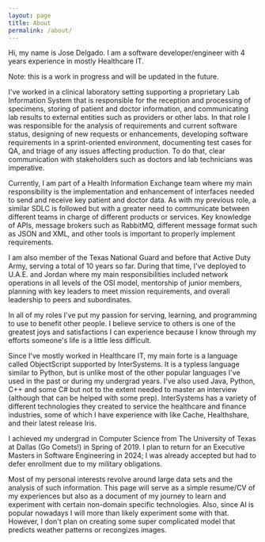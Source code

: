 ```yaml
---
layout: page
title: About
permalink: /about/
---
```


Hi, my name is Jose Delgado. I am a software developer/engineer with 4 years experience in mostly Healthcare IT.

Note: this is a work in progress and will be updated in the future.

I've worked in a clinical laboratory setting supporting a proprietary Lab Information System that is responsible for the reception and processing of specimens, storing of patient and doctor information, and communicating lab results to external entities such as providers or other labs. In that role I was responsible for the analysis of requirements and current software status, designing of new requests or enhancements, developing software requirements in a sprint-oriented environment, documenting test cases for QA, and triage of any issues affecting production. To do that, clear communication with stakeholders such as doctors and lab technicians was imperative.

Currently, I am part of a Health Information Exchange team where my main responsibility is the implementation and enhancement of interfaces needed to send and receive key patient and doctor data. As with my previous role, a similar SDLC is followed but with a greater need to communicate between different teams in charge of different products or services. Key knowledge of APIs, message brokers such as RabbitMQ, different message format such as JSON and XML, and other tools is important to properly implement requirements. 

I am also member of the Texas National Guard and before that Active Duty Army, serving a total of 10 years so far. During that time, I've deployed to U.A.E. and Jordan where my main responsibilities included network operations in all levels of the OSI model, mentorship of junior members, planning with key leaders to meet mission requirements, and overall leadership to peers and subordinates. 

In all of my roles I've put my passion for serving, learning, and programming to use to benefit other people. I believe service to others is one of the greatest joys and satisfactions I can experience because I know through my efforts someone's life is a little less difficult. 

Since I've mostly worked in Healthcare IT, my main forte is a language called ObjectScript supported by InterSystems. It is a typless language similar to Python, but is unlike most of the other popular languages I've used in the past or during my undergrad years. I've also used Java, Python, C++ and some C# but not to the extent needed to master an interview (although that can be helped with some prep). InterSystems has a variety of different technologies they created to service the healthcare and finance industries, some of which I have experience with like Cache, Healthshare, and their latest release Iris.

I achieved my undergrad in Computer Science from The University of Texas at Dallas (Go Comets!) in Spring of 2019. I plan to return for an Executive Masters in Software Engineering in 2024; I was already accepted but had to defer enrollment due to my military obligations.


Most of my personal interests revolve around large data sets and the analysis of such information. This page will serve as a simple resume/CV of my experiences but also as a document of my journey to learn and experiment with certain non-domain specific technologies. Also, since AI is popular nowadays I will more than likely experiment some with that. However, I don't plan on creating some super complicated model that predicts weather patterns or recongizes images.

